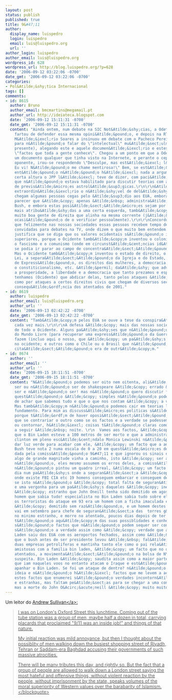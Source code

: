 ```yaml
---
layout: post
status: publish
published: true
title: 9&#47;11
author:
  display_name: luispedro
  login: luispedro
  email: luis@luispedro.org
  url: ''
author_login: luispedro
author_email: luis@luispedro.org
wordpress_id: 628
wordpress_url: http://blog.luispedro.org/?p=628
date: '2006-09-12 03:22:06 -0700'
date_gmt: '2006-09-12 03:22:06 -0700'
categories:
- Pol&Atilde;&shy;tica Internacional
tags: []
comments:
- id: 8615
  author: Bruno
  author_email: bmcmartins@megamail.pt
  author_url: http://ideiateca.blogspot.com
  date: '2006-09-12 15:11:31 -0700'
  date_gmt: '2006-09-12 15:11:31 -0700'
  content: "Ainda ontem, num debate na SIC Not&Atilde;&shy;cias, a Odete Santos se
    fartou de defender essa mesma opini&Atilde;&pound;o, e depois na RTP1, o pr&Atilde;&sup3;prio
    M&Atilde;&iexcl;rio Soares a insinuou em debate com o Pacheco Pereira (j&Atilde;&iexcl;
    para n&Atilde;&pound;o falar do \"intelectual\" mu&Atilde;&sect;ulmano tamb&Atilde;&copy;m
    presente), alegando este e aquele documen&Atilde;&iexcl;rio e estes e aqueles
    \"factos que toda a gente conhece\". Chegou a um ponto em que a Odete invocou
    um documento qualquer que tinha visto na Internete, e perante o cepticismo da
    oponente, irou-se respondendo \"Desculpe, mas est&Atilde;&iexcl; l&Atilde;&iexcl;!
    Eu vi! N&Atilde;&pound;o me chame mentirosa!\" Bem, se est&Atilde;&iexcl; na Internete,
    ent&Atilde;&pound;o n&Atilde;&pound;o h&Atilde;&iexcl; nada a argumentar.\r\nA
    certa altura o JPP l&Atilde;&iexcl; teve de dizer, com paci&Atilde;&ordf;ncia,
    que n&Atilde;&pound;o estava habilitado para discutir teorias com a mesma credibilidade
    de previs&Atilde;&micro;es astrol&Atilde;&sup3;gicas.\r\n\r\n&Atilde;&permil;
    extraordin&Atilde;&iexcl;rio o n&Atilde;&shy;vel de del&Atilde;&shy;rio a que
    chegam algumas pessoas cegas pelo &Atilde;&sup3;dio aos EUA, embora tentem fazer
    parecer que &Atilde;&copy; apenas &Atilde;&nbsp; administra&Atilde;&sect;&Atilde;&pound;o
    Bush, e embora estas posi&Atilde;&sect;&Atilde;&micro;es sejam por motivos evidentes
    mais atribu&Atilde;&shy;das a uma certa esquerda, tamb&Atilde;&copy;m h&Atilde;&iexcl;
    muito boa gente de direita que alinha na mesma corrente (j&Atilde;&iexcl; tive
    ocasi&Atilde;&pound;o de o verificar pessoalmente).\r\n\r\nConcordo no entanto,
    que felizmente nas nossas sociedades essas pessoas recebem tempo de antena e s&Atilde;&pound;o
    convidadas para debates na TV, onde dizem o que muito bem entendem. Isso n&Atilde;&pound;o
    justifica que se diga que os valores ocidentais s&Atilde;&pound;o intrinsecamente
    superiores, porque o Ocidente tamb&Atilde;&copy;m inventou o colonialismo moderno,
    o fascismo e o comunismo (onde em circunst&Atilde;&cent;ncias id&Atilde;&ordf;nticas
    se podia ir parar ao campo de concentra&Atilde;&sect;&Atilde;&pound;o ou ao gulag).
    Mas o Ocidente tamb&Atilde;&copy;m inventou o estado de direito, o primado da
    Lei, a separa&Atilde;&sect;&Atilde;&pound;o da Igreja e do Estado, a Liberdade
    de Express&Atilde;&pound;o, os direitos das mulheres, a democracia representativa,
    o constiticionalismo, etc. &Atilde;&permil; da&Atilde;&shy; que adv&Atilde;&ordf;m
    a prosperidade, a liberdade e a democracia que tanto prezamos e espero que n&Atilde;&pound;o
    tenhamos (Ocidente) que abdicar delas, tanto pelos ataques &Atilde;&nbsp; bomba
    como por ataques a certos direitos civis que chegam de diversos sectores como
    consequ&Atilde;&ordf;ncia dos atentados de 2001."
- id: 8619
  author: luispedro
  author_email: luis@luispedro.org
  author_url: ''
  date: '2006-09-13 02:42:22 -0700'
  date_gmt: '2006-09-13 02:42:22 -0700'
  content: "Tamb&Atilde;&copy;m pelos EUA se ouve a tese da conspira&Atilde;&sect;&Atilde;&pound;o,
    cada vez mais.\r\n\r\nA defesa &Atilde;&copy; mais das nossas sociedades do que
    de todo o Ocidente. Alguns pa&Atilde;&shy;ses que n&Atilde;&pound;o eram parte
    do Mundo Livre (para recuperar uma express&Atilde;&pound;o da Guerra Fria), hoje
    fazem (incluo aqui o nosso, que &Atilde;&copy; um pa&Atilde;&shy;s geogr&Atilde;&iexcl;ficamente
    no ocidente; e outros como o Chile ou o Brasil que n&Atilde;&pound;o eram). A
    cita&Atilde;&sect;&Atilde;&pound;o era de outr&Atilde;&copy;m."
- id: 8674
  author: ''
  author_email: ''
  author_url: ''
  date: '2006-09-15 18:11:51 -0700'
  date_gmt: '2006-09-15 18:11:51 -0700'
  content: "N&Atilde;&pound;o podemos ser oito nem oitenta, ali&Atilde;&iexcl;s o
    ser ou n&Atilde;&pound;o ser de shakespeare &Atilde;&copy; errado &Atilde;&copy;
    ser e n&Atilde;&pound;o ser! mas n&Atilde;&pound;o quero discutir filosofia, a
    quest&Atilde;&pound;o &Atilde;&copy; simples n&Atilde;&pound;o podemos ter a ingenuidade
    de achar que sabemos tudo e que o que nos contam &Atilde;&copy; a verdade transparente.
    Mas tamb&Atilde;&copy;m n&Atilde;&pound;o podemos cair em teorias loucas e sem
    fundamento. Para mim as discuss&Atilde;&micro;es politicas s&Atilde;&pound;o ridiculas
    porque t&Atilde;&ordf;m de haver oposi&Atilde;&sect;&Atilde;&pound;o e t&Atilde;&ordf;m
    que se contrariar o outro como se os factos e a verdade se podessem discutiir
    ou contornar, h&Atilde;&iexcl; coisas t&Atilde;&pound;o claras como o dia vir
    a seguir &Atilde;&nbsp; noite. \r\n  Vamos aos factos, &Atilde;&copy; um facto
    que o Bin Laden esteve a 100 metros de ser morto e que a administra&Atilde;&sect;&Atilde;&pound;o
    clinton em pleno esc&Atilde;&cent;ndalo Monica Lewinski n&Atilde;&pound;o quis
    dar luz verde para acabar com ele, &Atilde;&copy; um facto que a administra&Atilde;&sect;&Atilde;&pound;o
    Bush teve nota 2 numa escala de 0 a 20 em quest&Atilde;&micro;es de seguran&Atilde;&sect;a,
    dada pela comiss&Atilde;&pound;o 9&#47;11 e que ignorou os sinais evidentes que
    algo de grande magnitude vinha a caminho, isto &Atilde;&copy; ser anti americano?
    n&Atilde;&pound;o, eles mesmo assumem os erros deles, a comiss&Atilde;&pound;o
    n&Atilde;&pound;o pintou um quadro irreal, &Atilde;&copy; um facto que num s&Atilde;&sup3;
    dia num pa&Atilde;&shy;s onde a seguran&Atilde;&sect;a &Atilde;&copy; enorme&Acirc;&acute;e
    onde existe FBI CIA etc 19 homens conseguem embarcar e conseguem desviar 4 avi&Atilde;&micro;es,
    se isto n&Atilde;&pound;o &Atilde;&copy; total falta de seguran&Atilde;&sect;a
    e uma vergonha para um pa&Atilde;&shy;s daqueles &Atilde;&copy; ineg&Atilde;&iexcl;vel,
    &Atilde;&copy; estranho que John Oneill tenha sido demitido em agosto do FBI o
    homem que sabia tudo! especialista no Bin Laden sabia tudo sobre ele, apanhou
    os terroristas do ataque em 93 era um homem com a ficha imaculada e brilhante,
    &Atilde;&copy; demitido sem raz&Atilde;&pound;o, e um homem destes com tanto conhecimento
    vai em setembro para chefe de seguran&Atilde;&sect;a das  torres g&Atilde;&copy;meas!
    no minimo estranho, e morre no atentado, poucos dias depois de ter aceite um trabalho
    t&Atilde;&pound;o aqu&Atilde;&copy;m das suas possiblidades e conhecimento, isto
    s&Atilde;&pound;o factos que n&Atilde;&pound;o podem sequer ser contestados porque
    s&Atilde;&pound;o a verdade assim como &Atilde;&copy; verdade que a familia Bin
    Laden saiu dos EUA com os aeroportos fechados, assim como &Atilde;&copy; verdade
    que o bush antes de ser presidente levou &Atilde;&nbsp; fal&Atilde;&ordf;ncia
    duas empresas petroliferas e mantinha tanto ele como o pai rela&Atilde;&sect;&Atilde;&micro;es
    amistosas com a familia bin laden, &Atilde;&copy; um facto que no dia antes dos
    atentados, a movimenta&Atilde;&sect;&Atilde;&pound;o na bolsa de NY foi muito
    suspeita. Bin Laden &Atilde;&copy; saudita assim como a maior parte dos suicidas
    que iam naqueles voos no entanto atacam o Iraque e est&Atilde;&pound;o longe de
    apanhar o Bin Laden. Se foi um ataque de dentro? n&Atilde;&pound;o fa&Atilde;&sect;o
    ideia e n&Atilde;&pound;o h&Atilde;&iexcl; factos que me levem a acreditar nisso,
    estes factos que enumerei s&Atilde;&pound;o verdades incontorn&Atilde;&iexcl;veis
    e estranhas, mas faltam pe&Atilde;&sect;as para se chegar a uma conclus&Atilde;&pound;o!
    mas a morte do John O&Acirc;&acute;neill &Atilde;&copy; muito muito suspeita"
---
```

<p>Um leitor do <a href="http:&#47;&#47;time.blogs.com&#47;daily_dish&#47;2006&#47;09&#47;email_of_the_da_4.html">Andrew Sullivan<&#47;a>:</p>
<blockquote><p>I was on London's Oxford Street this lunchtime. Coming out of the tube station was a group of men, maybe half a dozen in total, carrying placards that proclaimed "9&#47;11 was an inside job!" and things of that nature.</p>
<p>My initial reaction was mild annoyance, but then I thought about the possiblity of men walking down the busiest shopping street of Riyadh, Tehran or Saddam-era Baghdad accusing their governments of such massive atrocities.</p>
<p>There will be many tributes this day, and rightly so. But the fact that a group of people are allowed to walk down a London street saying the most hateful and offensive things, without violent reaction by the people, without imprisonment by the state, speaks volumes of the moral superiority of Western values over the barabarity of Islamism.<&#47;blockquote></p>
